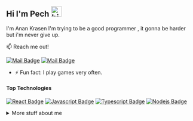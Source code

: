 ## Hi I'm Pech <img src="https://user-images.githubusercontent.com/1303154/88677602-1635ba80-d120-11ea-84d8-d263ba5fc3c0.gif" width="28px" alt="hi">

I'm Anan Krasen 
I'm trying to be a good programmer ,
it gonna be harder but i'm never give up.

:mailbox: Reach me out!

[![Mail Badge](https://img.shields.io/badge/-@anankrr__-e84393?style=flat&labelColor=e84393&logo=instagram&logoColor=white)](https://www.instagram.com/anankrr_) [![Mail Badge](https://img.shields.io/badge/-pechjie3238-c0392b?style=flat&labelColor=c0392b&logo=gmail&logoColor=white)](mailto:pechjie3238@gmail.com)

<!-- TODO: Add last video link -->
- ⚡ Fun fact: I play games very often.

#### Top Technologies

<!-- TODO: Make technologies links takes you to repositories -->

[![React Badge](https://img.shields.io/badge/-React-61DBFB?style=for-the-badge&labelColor=black&logo=react&logoColor=61DBFB)](#) [![Javascript Badge](https://img.shields.io/badge/-Javascript-F0DB4F?style=for-the-badge&labelColor=black&logo=javascript&logoColor=F0DB4F)](#) [![Typescript Badge](https://img.shields.io/badge/-Typescript-007acc?style=for-the-badge&labelColor=black&logo=typescript&logoColor=007acc)](#) [![Nodejs Badge](https://img.shields.io/badge/-Nodejs-3C873A?style=for-the-badge&labelColor=black&logo=node.js&logoColor=3C873A)](#) 

<details>
<summary>
  More stuff about me
</summary>

<br >

#### Github Stats

![Anankr's github stats](https://github-readme-stats.vercel.app/api?username=anankr2020s&count_private=true&theme=tokyonight&hide=contribs,prs)

</details>

